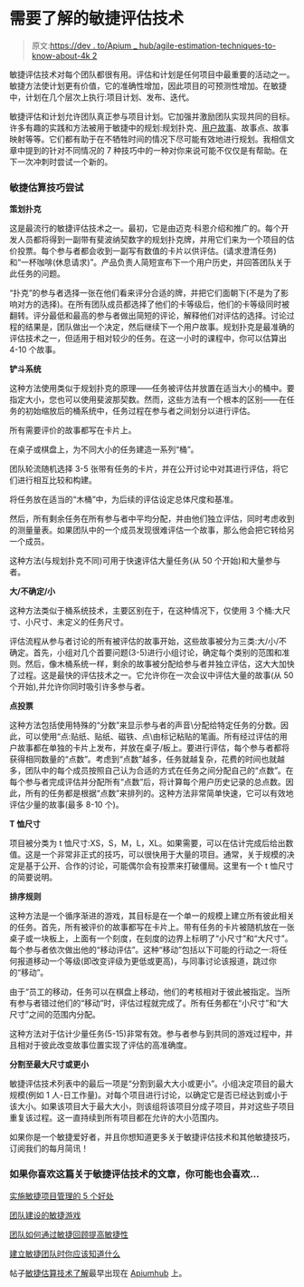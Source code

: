 # 需要了解的敏捷评估技术

> 原文:[https://dev . to/Apium _ hub/agile-estimation-techniques-to-know-about-4k 2](https://dev.to/apium_hub/agile-estimation-techniques-to-know-about-4k2)

敏捷评估技术对每个团队都很有用。评估和计划是任何项目中最重要的活动之一。敏捷方法使计划更有价值，它的准确性增加，因此项目的可预测性增加。在敏捷中，计划在几个层次上执行:项目计划、发布、迭代。

敏捷评估和计划允许团队真正参与项目计划。它加强并激励团队实现共同的目标。许多有趣的实践和方法被用于敏捷中的规划:规划扑克、[用户故事](https://apiumhub.com/tech-blog-barcelona/user-stories-tips/)、故事点、故事映射等等。它们都有助于在不牺牲时间的情况下尽可能有效地进行规划。我相信文章中提到的针对不同情况的 7 种技巧中的一种对你来说可能不仅仅是有帮助。在下一次冲刺时尝试一个新的。

### **敏捷估算技巧尝试**

**策划扑克**

这是最流行的敏捷评估技术之一。最初，它是由迈克·科恩介绍和推广的。每个开发人员都将得到一副带有斐波纳契数字的规划扑克牌，并用它们来为一个项目的估价投票。每个参与者都会收到一副写有数值的卡片以供评估。(请求澄清任务)和“一杯咖啡(休息请求)”。产品负责人简短宣布下一个用户历史，并回答团队关于此任务的问题。

“扑克”的参与者选择一张在他们看来评分合适的牌，并把它们面朝下(不是为了影响对方的选择)。在所有团队成员都选择了他们的卡等级后，他们的卡等级同时被翻转。评分最低和最高的参与者做出简短的评论，解释他们对评估的选择。讨论过程的结果是，团队做出一个决定，然后继续下一个用户故事。规划扑克是最准确的评估技术之一，但适用于相对较少的任务。在这一小时的课程中，你可以估算出 4-10 个故事。

**铲斗系统**

这种方法使用类似于规划扑克的原理——任务被评估并放置在适当大小的桶中。要指定大小，您也可以使用斐波那契数。然而，这些方法有一个根本的区别——在任务的初始缩放后的桶系统中，任务过程在参与者之间划分以进行评估。

所有需要评价的故事都写在卡片上。

在桌子或棋盘上，为不同大小的任务建造一系列“桶”。

团队轮流随机选择 3-5 张带有任务的卡片，并在公开讨论中对其进行评估，将它们进行相互比较和构建。

将任务放在适当的“木桶”中，为后续的评估设定总体尺度和基准。

然后，所有剩余任务在所有参与者中平均分配，并由他们独立评估，同时考虑收到的测量量表。如果团队中的一个成员发现很难评估一个故事，那么他会把它转给另一个成员。

这种方法(与规划扑克不同)可用于快速评估大量任务(从 50 个开始)和大量参与者。

**大/不确定/小**

这种方法类似于桶系统技术，主要区别在于，在这种情况下，仅使用 3 个桶:大尺寸、小尺寸、未定义的任务尺寸。

评估流程从参与者讨论的所有被评估的故事开始，这些故事被分为三类:大/小/不确定。首先，小组对几个首要问题(3-5)进行小组讨论，确定每个类别的范围和准则。然后，像木桶系统一样，剩余的故事被分配给参与者并独立评估，这大大加快了过程。这是最快的评估技术之一。它允许你在一次会议中评估大量的故事(从 50 个开始),并允许你同时吸引许多参与者。

**点投票**

这种方法包括使用特殊的“分数”来显示参与者的声音\分配给特定任务的分数。因此，可以使用“点:贴纸、贴纸、磁铁、点\由标记粘贴的笔画。所有经过评估的用户故事都在单独的卡片上发布，并放在桌子/板上。要进行评估，每个参与者都将获得相同数量的“点数”。考虑到“点数”越多，任务就越复杂，花费的时间也就越多，团队中的每个成员按照自己认为合适的方式在任务之间分配自己的“点数”。在每个参与者完成评估并分配所有“点数”后，将计算每个用户历史记录的总点数。因此，所有的任务都是根据“点数”来排列的。这种方法非常简单快速，它可以有效地评估少量的故事(最多 8-10 个)。

**T 恤尺寸**

项目被分类为 t 恤尺寸:XS，S，M，L，XL。如果需要，可以在估计完成后给出数值。这是一个非常非正式的技巧，可以很快用于大量的项目。通常，关于规模的决定是基于公开、合作的讨论，可能偶尔会有投票来打破僵局。这里有一个 t 恤尺寸的简要说明。

**排序规则**

这种方法是一个循序渐进的游戏，其目标是在一个单一的规模上建立所有彼此相关的任务。首先，所有被评价的故事都写在卡片上。带有任务的卡片被随机放在一张桌子或一块板上，上面有一个刻度，在刻度的边界上标明了“小尺寸”和“大尺寸”。每个参与者依次做出他的“移动评估”。这种“移动”包括以下可能的行动之一:将任何报道移动一个等级(即改变评级为更低或更高)，与同事讨论该报道，跳过你的“移动”。

由于“员工的移动，任务可以在棋盘上移动，他们的考核相对于彼此被指定。当所有参与者错过他们的“移动”时，评估过程就完成了。所有任务都在“小尺寸”和“大尺寸”之间的范围内分配。

这种方法对于估计少量任务(5-15)非常有效。参与者参与到共同的游戏过程中，并且相对于彼此改变故事位置实现了评估的高准确度。

**分割至最大尺寸或更小**

敏捷评估技术列表中的最后一项是“分割到最大大小或更小”。小组决定项目的最大规模(例如 1 人-日工作量)。对每个项目进行讨论，以确定它是否已经达到或小于该大小。如果该项目大于最大大小，则该组将该项目分成子项目，并对这些子项目重复该过程。这一直持续到所有项目都在允许的大小范围内。

如果你是一个敏捷爱好者，并且你想知道更多关于敏捷评估技术和其他敏捷技巧，订阅我们的每月简讯！

### 如果你喜欢这篇关于敏捷评估技术的文章，你可能也会喜欢…

[实施敏捷项目管理的 5 个好处](https://apiumhub.com/tech-blog-barcelona/benefits-of-agile-project-management/)

[团队建设的敏捷游戏](https://dev.to/apium_hub/agile-games-for-team-building)

[团队如何通过敏捷回顾提高敏捷性](https://dev.to/apium_hub/how-teams-increase-agility-with-agile-retrospectives)

[建立敏捷团队时你应该知道什么](https://dev.to/apium_hub/what-you-should-know-when-building-an-agile-team)

帖子[敏捷估算技术了解](https://apiumhub.com/tech-blog-barcelona/agile-estimation-techniques/)最早出现在 [Apiumhub](https://apiumhub.com) 上。